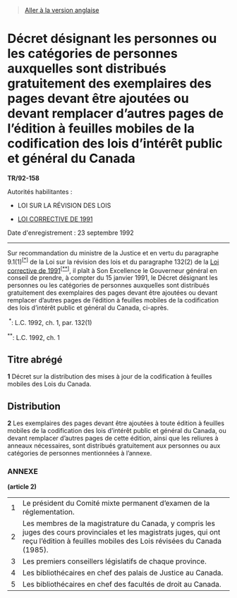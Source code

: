 > [Aller à la version anglaise](/en/Regulations/Statutory%20Instruments/92/158.md)

# Décret désignant les personnes ou les catégories de personnes auxquelles sont distribués gratuitement des exemplaires des pages devant être ajoutées ou devant remplacer d’autres pages de l’édition à feuilles mobiles de la codification des lois d’intérêt public et général du Canada

**TR/92-158**

Autorités habilitantes : 
- LOI SUR LA RÉVISION DES LOIS

- [LOI CORRECTIVE DE 1991](/fr/Lois/Lois%20du%20Canada/1992/ch.%201.md)

Date d'enregistrement : 23 septembre 1992

----------

Sur recommandation du ministre de la Justice et en vertu du paragraphe 9.1(1)<sup><a href='#footnote1_f'>[*]</a></sup> de la Loi sur la révision des lois et du paragraphe 132(2) de la [Loi corrective de 1991](/fr/Lois/Lois%20du%20Canada/1992/ch.%201.md)<sup><a href='#footnote2_f'>[**]</a></sup>, il plaît à Son Excellence le Gouverneur général en conseil de prendre, à compter du 15 janvier 1991, le Décret désignant les personnes ou les catégories de personnes auxquelles sont distribués gratuitement des exemplaires des pages devant être ajoutées ou devant remplacer d’autres pages de l’édition à feuilles mobiles de la codification des lois d’intérêt public et général du Canada, ci-après.

<a name='footnote1_f'><sup> *</sup></a>: L.C. 1992, ch. 1, par. 132(1)<br />

<a name='footnote2_f'><sup>**</sup></a>: L.C. 1992, ch. 1<br />




## Titre abrégé


**1** Décret sur la distribution des mises à jour de la codification à feuilles mobiles des Lois du Canada.




## Distribution


**2** Les exemplaires des pages devant être ajoutées à toute édition à feuilles mobiles de la codification des lois d’intérêt public et général du Canada, ou devant remplacer d’autres pages de cette édition, ainsi que les reliures à anneaux nécessaires, sont distribués gratuitement aux personnes ou aux catégories de personnes mentionnées à l’annexe.




### **ANNEXE** 
**(article 2)**
<table>
<tr>
<td>1</td>
<td>Le président du Comité mixte permanent d’examen de la réglementation.</td>
</tr>
<tr>
<td>2</td>
<td>Les membres de la magistrature du Canada, y compris les juges des cours provinciales et les magistrats juges, qui ont reçu l’édition à feuilles mobiles des Lois révisées du Canada (1985).</td>
</tr>
<tr>
<td>3</td>
<td>Les premiers conseillers législatifs de chaque province.</td>
</tr>
<tr>
<td>4</td>
<td>Les bibliothécaires en chef des palais de Justice au Canada.</td>
</tr>
<tr>
<td>5</td>
<td>Les bibliothécaires en chef des facultés de droit au Canada.</td>
</tr>
</table>


